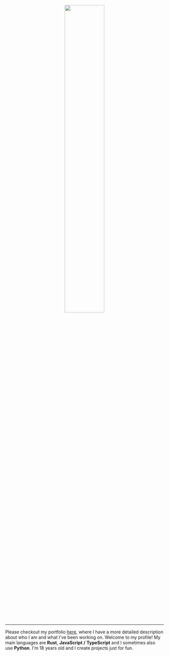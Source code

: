 <p align="center">
  <img width="50%" align="center" src="https://user-images.githubusercontent.com/77272429/222733086-c0f1b410-d9b9-440f-bc0f-cb468d47b079.svg" title="" />
</p>

<hr />

Please checkout my portfolio <a href="https://www.artur.red">here</a>, where I have a more detailed description about who I am and what I've been working on.
Welcome to my profile! My main languages are **Rust**, **JavaScript** **/** **TypeScript** and I sometimes also use **Python**. I'm 18 years old and I create projects just for fun. 
